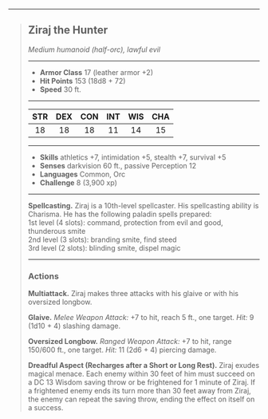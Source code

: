 ***
> ## Ziraj the Hunter
> *Medium humanoid (half-orc), lawful evil*
> 
> ***
> 
> - **Armor Class** 17 (leather armor +2)
> - **Hit Points** 153 (18d8 + 72)
> - **Speed** 30 ft.
> 
> ***
> 
> |STR|DEX|CON|INT|WIS|CHA|
> |:---:|:---:|:---:|:---:|:---:|:---:|
> |18|18|18|11|14|15|
> 
> ***
> 
> - **Skills** athletics +7, intimidation +5, stealth +7, survival +5
> - **Senses** darkvision 60 ft., passive Perception 12
> - **Languages** Common, Orc
> - **Challenge** 8 (3,900 xp)
> 
> ***
> 
> **Spellcasting.** Ziraj is a 10th-level spellcaster. His spellcasting ability is Charisma. He has the following paladin spells prepared:  
> 1st level (4 slots): command, protection from evil and good, thunderous smite  
> 2nd level (3 slots): branding smite, find steed  
> 3rd level (2 slots): blinding smite, dispel magic
> 
> ***
> 
> ### Actions
> **Multiattack.** Ziraj makes three attacks with his glaive or with his oversized longbow.
> 
> **Glaive.** *Melee Weapon Attack:* +7 to hit, reach 5 ft., one target. *Hit:* 9 (1d10 + 4) slashing damage.
> 
> **Oversized Longbow.** *Ranged Weapon Attack:* +7 to hit, range 150/600 ft., one target. *Hit:* 11 (2d6 + 4) piercing damage.
> 
> **Dreadful Aspect (Recharges after a Short or Long Rest).** Ziraj exudes magical menace. Each enemy within 30 feet of him must succeed on a DC 13 Wisdom saving throw or be frightened for 1 minute of Ziraj. If a frightened enemy ends its turn more than 30 feet away from Ziraj, the enemy can repeat the saving throw, ending the effect on itself on a success.